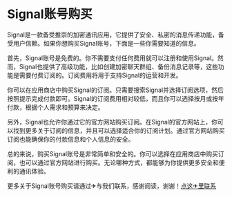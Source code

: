 # Signal账号购买

Signal是一款备受推崇的加密通讯应用，它提供了安全、私密的消息传递功能，备受用户信赖。如果你想购买Signal账号，下面是一些你需要知道的信息。

首先，Signal账号是免费的。你不需要支付任何费用就可以注册和使用Signal。然而，Signal也提供了高级功能，比如创建加密聊天群组、备份消息记录等，这些功能是需要付费订阅的。订阅费用将用于支持Signal的运营和开发。

你可以在应用商店中购买Signal的订阅。只需要搜索Signal并选择订阅选项，然后按照提示完成付款即可。Signal的订阅费用相对较低，而且你可以选择按月或按年付款，根据个人需求和预算来决定。

另外，Signal也允许你通过它的官方网站购买订阅。在Signal的官方网站上，你可以找到更多关于订阅的信息，并且可以选择适合你的订阅计划。通过官方网站购买订阅也能确保你的付款信息和个人信息的安全。

总的来说，购买Signal账号是非常简单和安全的。你可以选择在应用商店中购买订阅，也可以通过官方网站进行购买。无论哪种方式，都能够为你提供更多安全和便利的通讯体验。

更多关于Signal账号购买请通过✈与我们联系，感谢阅读，谢谢！[点这✈里联系](https://w.k02.cc)